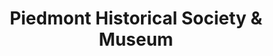 ---
layout: repo
title: "Piedmont Historical Society & Museum"
id: 25073
permalink: repos/25073/
---